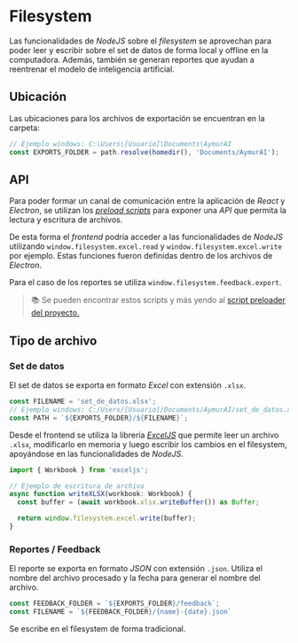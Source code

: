 # Filesystem

Las funcionalidades de _NodeJS_ sobre el _filesystem_ se aprovechan para poder
leer y escribir sobre el set de datos de forma local y offline en la
computadora. Además, también se generan reportes que ayudan a reentrenar el
modelo de inteligencia artificial.

## Ubicación

Las ubicaciones para los archivos de exportación se encuentran en la carpeta:

```ts
// Ejemplo windows: C:\Users\[Usuario]\Documents\AymurAI
const EXPORTS_FOLDER = path.resolve(homedir(), 'Documents/AymurAI');
```

## API

Para poder formar un canal de comunicación entre la aplicación de _React_
y _Electron_, se utilizan los [_preload scripts_](https://www.electronjs.org/docs/latest/tutorial/tutorial-preload)
para exponer una _API_ que permita la lectura y escritura de archivos.

De esta forma el _frontend_ podría acceder a las funcionalidades de _NodeJS_
utilizando `window.filesystem.excel.read` y `window.filesystem.excel.write` por ejemplo.
Estas funciones fueron definidas dentro de los archivos de _Electron_.

Para el caso de los reportes se utiliza `window.filesystem.feedback.export`.

> 📚 Se pueden encontrar estos scripts y más yendo al
[script preloader del proyecto.](../../renderer/preload.ts)

## Tipo de archivo

### Set de datos

El set de datos se exporta en formato _Excel_ con extensión `.xlsx`.

```ts
const FILENAME = 'set_de_datos.xlsx';
// Ejemplo windows: C:/Users/[Usuario]/Documents/AymurAI/set_de_datos.xlsx
const PATH = `${EXPORTS_FOLDER}/${FILENAME}`;
```

Desde el frontend se utiliza la librería [_ExcelJS_](https://www.npmjs.com/package/exceljs)
que permite leer un archivo `.xlsx`, modificarlo en memoria y luego escribir los
cambios en el filesystem, apoyándose en las funcionalidades de _NodeJS_.

```ts
import { Workbook } from 'exceljs';

// Ejemplo de escritura de archivo
async function writeXLSX(workbook: Workbook) {
  const buffer = (await workbook.xlsx.writeBuffer()) as Buffer;

  return window.filesystem.excel.write(buffer);
}
```

### Reportes / Feedback

El reporte se exporta en formato _JSON_ con extensión `.json`. Utiliza el nombre
del archivo procesado y la fecha para generar el nombre del archivo.

```ts
const FEEDBACK_FOLDER = `${EXPORTS_FOLDER}/feedback`;
const FILENAME = `${FEEDBACK_FOLDER}/{name}-{date}.json`
```

Se escribe en el filesystem de forma tradicional.
